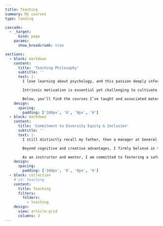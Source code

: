 ```yaml
---
title: Teaching
summary: My courses
type: landing

cascade:
  - _target:
      kind: page
    params:
      show_breadcrumb: true

sections:
  - block: markdown
    content:
      title: 'Teaching Philosophy'
      subtitle: ''
      text: |-
        I love learning about psychology, and this passion deeply informs my teaching. Beyond introductory courses, most students enroll in psychology classes because of genuine interest. The key challenge isn’t fostering interest but making the learning accessible and ensuring assignments clearly facilitate learning.

        Intrinsic motivation is essential yet challenging to cultivate. Thus, I strive to minimize barriers to learning by structuring both coursework and in-class activities optimally. Effective teaching requires more than clearly communicating course content; it demands creating engaging conditions that motivate students beyond the classroom. My approach emphasizes this often-overlooked element, leading to consistent positive outcomes, enthusiastic feedback, and enhanced student learning.

        Below, you’ll find the courses I’ve taught and associated materials.
    design:
      spacing:
        padding: ['100px', '0', '0px', '0']
  - block: markdown
    content:
      title: 'Commitment to Diversity Equity & Inclusion'
      subtitle: ''
      text: |-
        I still distinctly recall my father, then a manager at General Motors Design, impressing upon me the importance of diversity for effective teamwork, problem-solving, and creativity. He emphasized that individual and team ideas are shaped and limited by upbringing and culture, and that diversity inherently broadens this scope, generating ideas that non-diverse teams might never consider. As psychologists, we recognize how deeply culture influences cognition at both individual and collective levels. Thus, the profound benefits of diversity in ideas, efficiency, and outcomes cannot be overstated.

        Beyond cognitive and creative advantages, I firmly believe in the importance of equity and inclusion to uplift and create opportunities for individuals from disadvantaged backgrounds—those who rarely encounter open doors of opportunity. As a white man from a privileged background, I’ve reflected deeply on the advantages that have brought me to where I am today, and I view it as my responsibility to leverage my position to empower and support those whose paths differ from mine.

        As an instructor and mentor, I am committed to fostering a safe, inclusive learning environment for students from all backgrounds. I actively strive to cultivate a sense of belonging and encourage the inclusion of diverse perspectives across race, ethnicity, gender identity, sexual orientation, age, socioeconomic status, disability, neurodiversity, religion, and national origin in psychology courses and research. Moreover, I am dedicated to making psychological knowledge and research accessible and beneficial to people of all backgrounds.
    design:
      spacing:
        padding: ['100px', '0', '0px', '0']
  - block: collection
    # id: teaching
    content:
      title: Teaching
      filters:
        folders:
          - teaching
    design:
      view: article-grid
      columns: 3
---
```

